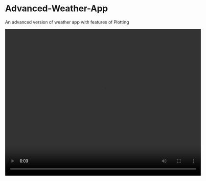 # Advanced-Weather-App
An advanced version of weather app with features of Plotting

<video width="640" height="480" controls>
  <source src="https://raw.githubusercontent.com/Anshu1826/Advanced-Weather-App-Video/main/Weather%20App%20-%20Google%20Chrome%202024-08-16%2019-59-36.mp4" type="video/mp4">
  Your browser does not support the video tag.
</video>
